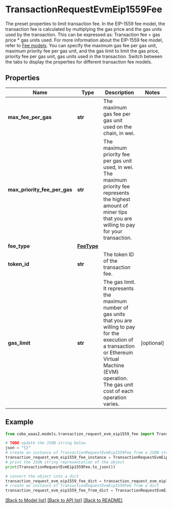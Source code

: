 # TransactionRequestEvmEip1559Fee

The preset properties to limit transaction fee.  In the EIP-1559 fee model, the transaction fee is calculated by multiplying the gas price and the gas units used by the transaction. This can be expressed as: Transaction fee = gas price * gas units used. For more information about the EIP-1559 fee model, refer to [Fee models](/v2/guides/transactions/estimate-fees#fee-models).  You can specify the maximum gas fee per gas unit, maximum priority fee per gas unit, and the gas limit to limit the gas price, priority fee per gas unit, gas units used in the transaction.   Switch between the tabs to display the properties for different transaction fee models. 

## Properties

Name | Type | Description | Notes
------------ | ------------- | ------------- | -------------
**max_fee_per_gas** | **str** | The maximum gas fee per gas unit used on the chain, in wei. | 
**max_priority_fee_per_gas** | **str** | The maximum priority fee per gas unit used, in wei. The maximum priority fee represents the highest amount of miner tips that you are willing to pay for your transaction. | 
**fee_type** | [**FeeType**](FeeType.md) |  | 
**token_id** | **str** | The token ID of the transaction fee. | 
**gas_limit** | **str** | The gas limit. It represents the maximum number of gas units that you are willing to pay for the execution of a transaction or Ethereum Virtual Machine (EVM) operation. The gas unit cost of each operation varies. | [optional] 

## Example

```python
from cobo_waas2.models.transaction_request_evm_eip1559_fee import TransactionRequestEvmEip1559Fee

# TODO update the JSON string below
json = "{}"
# create an instance of TransactionRequestEvmEip1559Fee from a JSON string
transaction_request_evm_eip1559_fee_instance = TransactionRequestEvmEip1559Fee.from_json(json)
# print the JSON string representation of the object
print(TransactionRequestEvmEip1559Fee.to_json())

# convert the object into a dict
transaction_request_evm_eip1559_fee_dict = transaction_request_evm_eip1559_fee_instance.to_dict()
# create an instance of TransactionRequestEvmEip1559Fee from a dict
transaction_request_evm_eip1559_fee_from_dict = TransactionRequestEvmEip1559Fee.from_dict(transaction_request_evm_eip1559_fee_dict)
```
[[Back to Model list]](../README.md#documentation-for-models) [[Back to API list]](../README.md#documentation-for-api-endpoints) [[Back to README]](../README.md)


